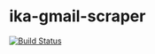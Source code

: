 # ika-gmail-scraper

[![Build Status](https://travis-ci.org/collinewait/ika-gmail-scraper-backend.svg?branch=develop)](https://travis-ci.org/collinewait/ika-gmail-scraper-backend)
